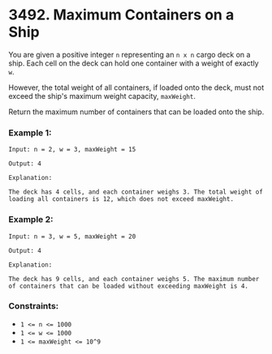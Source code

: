 # 3492. Maximum Containers on a Ship

You are given a positive integer `n` representing an `n x n` cargo deck on a ship. Each cell on the deck can hold one container with a weight of exactly `w`.

However, the total weight of all containers, if loaded onto the deck, must not exceed the ship's maximum weight capacity, `maxWeight`.

Return the maximum number of containers that can be loaded onto the ship.

### Example 1:

```
Input: n = 2, w = 3, maxWeight = 15

Output: 4

Explanation:

The deck has 4 cells, and each container weighs 3. The total weight of loading all containers is 12, which does not exceed maxWeight.
```

### Example 2:

```
Input: n = 3, w = 5, maxWeight = 20

Output: 4

Explanation:

The deck has 9 cells, and each container weighs 5. The maximum number of containers that can be loaded without exceeding maxWeight is 4.
```

### Constraints:

- `1 <= n <= 1000`
- `1 <= w <= 1000`
- `1 <= maxWeight <= 10^9`
